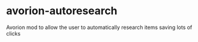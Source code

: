 # avorion-autoresearch
Avorion mod to allow the user to automatically research items saving lots of clicks
